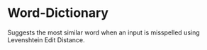 # Word-Dictionary
Suggests the most similar word when an input is misspelled using Levenshtein Edit Distance.
